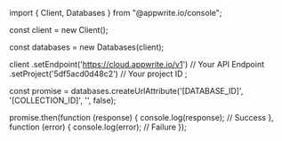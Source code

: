 import { Client,  Databases } from "@appwrite.io/console";

const client = new Client();

const databases = new Databases(client);

client
    .setEndpoint('https://cloud.appwrite.io/v1') // Your API Endpoint
    .setProject('5df5acd0d48c2') // Your project ID
;

const promise = databases.createUrlAttribute('[DATABASE_ID]', '[COLLECTION_ID]', '', false);

promise.then(function (response) {
    console.log(response); // Success
}, function (error) {
    console.log(error); // Failure
});